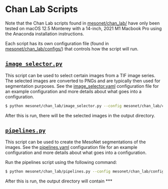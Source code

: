 # Chan Lab Scripts

Note that the Chan Lab scripts found in [mesonet/chan_lab/](/mesonet/chan_lab/)
have only been tested on macOS 12.5 Monterey with a 14-inch, 2021 M1 Macbook
Pro using the Anaconda installation instructions.

Each script has its own configuration file (found in
[mesonet/chan_lab/configs/](/mesonet/chan_lab/configs/)) that controls how the
script will run.

## [`image_selector.py`](/mesonet/chan_lab/image_selector.py)

This script can be used to select certain images from a TIF image series. The
selected images are converted to PNGs and are typically then used for
segmentation purposes. See the
[image_selector.yaml](/mesonet/chan_lab/configs/image_selector.yaml)
configuration file for an example configuration and more details about what goes
into a configuration.

```sh
$ python mesonet/chan_lab/image_selector.py --config mesonet/chan_lab/configs/image_selector.yaml
```

After this is run, there will be the selected images in the output directory.

## [`pipelines.py`](/mesonet/chan_lab/pipelines.py)

This script can be used to create the MesoNet segmentations of the images. See
the [pipelines.yaml](/mesonet/chan_lab/configs/pipelines.yaml) configuration
file for an example configuration and more details about what goes into a
configuration.

Run the pipelines script using the following command:

```sh
$ python mesonet/chan_lab/pipelines.py --config mesonet/chan_lab/configs/pipelines.yaml
```

After this is run, the output directory will contain ***
